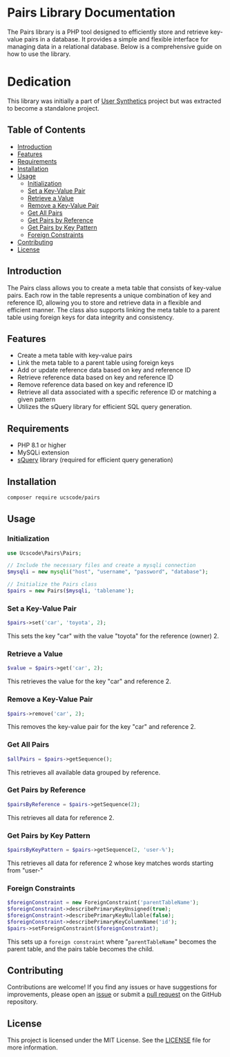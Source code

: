 # Pairs Library Documentation

The Pairs library is a PHP tool designed to efficiently store and retrieve key-value pairs in a database. It provides a simple and flexible interface for managing data in a relational database. Below is a comprehensive guide on how to use the library.

# Dedication

This library was initially a part of [User Synthetics](https://github.com/ucscode/user-synthetics) project but was extracted to become a standalone project. 

## Table of Contents

- [Introduction](#introduction)
- [Features](#features)
- [Requirements](#requirements)
- [Installation](#installation)
- [Usage](#usage)
  - [Initialization](#initialization)
  - [Set a Key-Value Pair](#set-a-key-value-pair)
  - [Retrieve a Value](#retrieve-a-value)
  - [Remove a Key-Value Pair](#remove-a-key-value-pair)
  - [Get All Pairs](#get-all-pairs)
  - [Get Pairs by Reference](#get-pairs-by-reference)
  - [Get Pairs by Key Pattern](#get-pairs-by-key-pattern)
  - [Foreign Constraints](#foreign-constraints)
- [Contributing](#contributing)
- [License](#license)

## Introduction

The Pairs class allows you to create a meta table that consists of key-value pairs. Each row in the table represents a unique combination of key and reference ID, allowing you to store and retrieve data in a flexible and efficient manner. The class also supports linking the meta table to a parent table using foreign keys for data integrity and consistency.

## Features

- Create a meta table with key-value pairs
- Link the meta table to a parent table using foreign keys
- Add or update reference data based on key and reference ID
- Retrieve reference data based on key and reference ID
- Remove reference data based on key and reference ID
- Retrieve all data associated with a specific reference ID or matching a given pattern
- Utilizes the sQuery library for efficient SQL query generation.

## Requirements

- PHP 8.1 or higher
- MySQLi extension
- [sQuery](https://github.com/ucscode/squery) library (required for efficient query generation)

## Installation

```bash
composer require ucscode/pairs
```

## Usage

### Initialization

```php
use Ucscode\Pairs\Pairs;

// Include the necessary files and create a mysqli connection
$mysqli = new mysqli("host", "username", "password", "database");

// Initialize the Pairs class
$pairs = new Pairs($mysqli, 'tablename');
```

### Set a Key-Value Pair

```php
$pairs->set('car', 'toyota', 2);
```

This sets the key "car" with the value "toyota" for the reference (owner) 2.

### Retrieve a Value

```php
$value = $pairs->get('car', 2);
```

This retrieves the value for the key "car" and reference 2.

### Remove a Key-Value Pair

```php
$pairs->remove('car', 2);
```

This removes the key-value pair for the key "car" and reference 2.

### Get All Pairs

```php
$allPairs = $pairs->getSequence();
```

This retrieves all available data grouped by reference.

### Get Pairs by Reference

```php
$pairsByReference = $pairs->getSequence(2);
```

This retrieves all data for reference 2.

### Get Pairs by Key Pattern

```php
$pairsByKeyPattern = $pairs->getSequence(2, 'user-%');
```

This retrieves all data for reference 2 whose key matches words starting from "user-"

### Foreign Constraints

```php
$foreignConstraint = new ForeignConstraint('parentTableName');
$foreignConstraint->describePrimaryKeyUnsigned(true);
$foreignConstraint->describePrimaryKeyNullable(false);
$foreignConstraint->describePrimaryKeyColumnName('id');
$pairs->setForeignConstraint($foreignConstraint);
```

This sets up a `foreign constraint` where "`parentTableName`" becomes the parent table, and the pairs table becomes the child.

## Contributing

Contributions are welcome! If you find any issues or have suggestions for improvements, please open an [issue](./issues) or submit a [pull request](./pulls) on the GitHub repository.

## License

This project is licensed under the MIT License. See the [LICENSE](https://opensource.org/license/mit/) file for more information.